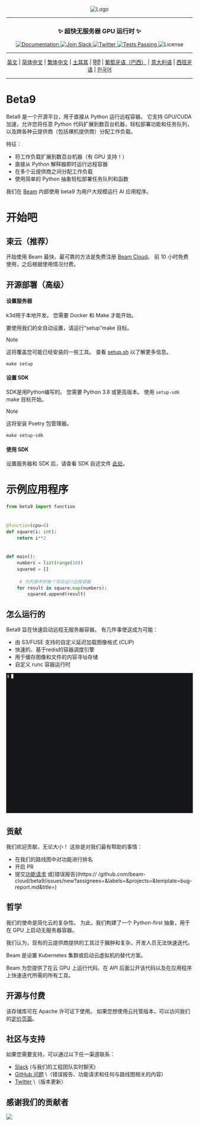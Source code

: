 <div align="center">
<p align="center">
<img alt="Logo" src="https://github.com/beam-cloud/beta9/assets/10925686/a23019e2-3a34-4efa-9ac7-033c83f528cf"/ width="20%">
</p>

---

### **✨ 超快无服务器 GPU 运行时 ✨**

<p align="center">
  <a href="https://docs.beam.cloud">
    <img alt="Documentation" src="https://img.shields.io/badge/docs-quickstart-blue">
  </a>
  <a href="https://join.slack.com/t/beam-89x5025/shared_invite/zt-1ye1jzgg2-cGpMKuoXZJiT3oSzgPmN8g">
    <img alt="Join Slack" src="https://img.shields.io/badge/Beam-Join%20Slack-blue?logo=slack">
  </a>
    <a href="https://twitter.com/beam_cloud">
    <img alt="Twitter" src="https://img.shields.io/twitter/follow/beam_cloud.svg?style=social&logo=twitter">
  </a>
  <a href="https://github.com/beam-cloud/beta9/actions">
    <img alt="Tests Passing" src="https://github.com/beam-cloud/beta9/actions/workflows/test.yml/badge.svg">
  </a>
  <img alt="License" src="https://img.shields.io/badge/license-Apache--2.0-ff69b4"/>
</p>

---

[英文](https://github.com/beam-cloud/beta9/blob/master/README.md) | [简体中文](https://github.com/beam-cloud/beta9/blob/master/README.md) | [繁体中文](https://github.com/beam-cloud/beta9/blob/master/README.md) | [土耳其](https://github.com/beam-cloud/beta9/blob/master/README.md) | [हिंदी](https://github.com/beam-cloud/beta9/blob/master/README.md) | [葡萄牙语（巴西）](https://github.com/beam-cloud/beta9/blob/master/README.md) | [意大利语](https://github.com/beam-cloud/beta9/blob/master/README.md) | [西班牙语](https://github.com/beam-cloud/beta9/blob/master/README.md) | [한국어](https://github.com/beam-cloud/beta9/blob/master/README.md)

---

</div>

# Beta9

Beta9 是一个开源平台，用于直接从 Python 运行远程容器。 它支持 GPU/CUDA 加速，允许您将任意 Python 代码扩展到数百台机器，轻松部署功能和任务队列，以及跨各种云提供商（包括裸机提供商）分配工作负载。

特征：

- 将工作负载扩展到数百台机器（有 GPU 支持！）
- 直接从 Python 解释器即时运行远程容器
- 在多个云提供商之间分配工作负载
- 使用简单的 Python 抽象轻松部署任务队列和函数

我们在 [Beam](https://beam.cloud) 内部使用 beta9 为用户大规模运行 AI 应用程序。

# 开始吧

## 束云（推荐）

开始使用 Beam 最快、最可靠的方法是免费注册 [Beam Cloud](https://beam.cloud)。 前 10 小时免费使用，之后根据使用情况付费。

## 开源部署（高级）

#### 设置服务器

k3d用于本地开发。 您需要 Docker 和 Make 才能开始。

要使用我们的全自动设置，请运行“setup”make 目标。

> [!NOTE]
> 这将覆盖您可能已经安装的一些工具。 查看 [setup.sh](bin/setup.sh) 以了解更多信息。

````
make setup
````

#### 设置 SDK

SDK是用Python编写的。 您需要 Python 3.8 或更高版本。 使用 `setup-sdk` make 目标开始。

> [!NOTE]
> 这将安装 Poetry 包管理器。

````
make setup-sdk
````

#### 使用 SDK

设置服务器和 SDK 后，请查看 SDK 自述文件 [此处](sdk/README.md)。

# 示例应用程序

````python
from beta9 import function


@function(cpu=8)
def square(i: int):
    return i**2


def main():
    numbers = list(range(10))
    squared = []

     # 为列表中的每个项目运行远程容器
    for result in square.map(numbers):
        squared.append(result)
````

## 怎么运行的

Beta9 旨在快速启动远程无服务器容器。 有几件事使这成为可能：

- 由 S3/FUSE 支持的自定义延迟加载图像格式 (CLIP)
- 快速的、基于redis的容器调度引擎
- 用于缓存图像和文件的内容寻址存储
- 自定义 runc 容器运行时

![演示 gif](sdk/docs/demo.gif)

## 贡献

我们欢迎贡献，无论大小！ 这些是对我们最有帮助的事情：

* 在我们的路线图中对功能进行排名
* 开启 PR
* 提交[功能请求](https://github.com/beam-cloud/beta9/issues/new?assignees=&labels=&projects=&template=feature-request.md&title=) 或[错误报告](https:// /github.com/beam-cloud/beta9/issues/new?assignees=&labels=&projects=&template=bug-report.md&title=)

## 哲学

我们的使命是简化云的复杂性。 为此，我们构建了一个 Python-first 抽象，用于在 GPU 上启动无服务器容器。

我们认为，现有的云提供商提供的工具过于臃肿和复杂，开发人员无法快速迭代。

Beam 是设置 Kubernetes 集群或启动云虚拟机的替代方案。

Beam 为您提供了在云 GPU 上运行代码、在 API 后面公开该代码以及在应用程序上快速迭代所需的所有工具。

## 开源与付费

该存储库可在 Apache 许可证下使用。 如果您想使用云托管版本，可以访问我们的[定价页面](https://beam.cloud/pricing)。

## 社区与支持

如果您需要支持，可以通过以下任一渠道联系：

- [Slack](https://join.slack.com/t/beam-cloud/shared_invite/zt-2f16bwiiq-oP8weCLWNrf_9lJZIDf0Fg) \(与我们的工程团队实时聊天\)
- [GitHub 问题](https://github.com/beam-cloud/issues) \（错误报告、功能请求和任何与路线图相关的内容）
- [Twitter](https://twitter.com/beam_cloud) \（版本更新）

## 感谢我们的贡献者

<a href="https://github.com/slai-labs/get-beam/graphs/contributors">
   <img src="https://contrib.rocks/image?repo=slai-labs/get-beam" />
</a>